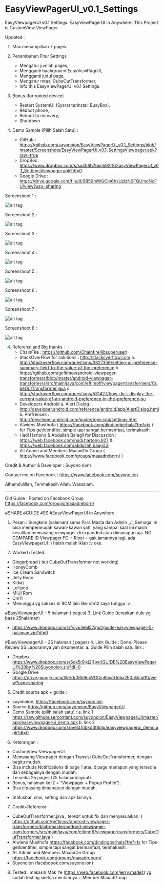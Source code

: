 # EasyViewPagerUI_v0.1_Settings

EasyViewpagerUI v0.1 Settings.
EasyViewPagerUI in Anywhere.
This Project is CustomView ViewPager.

Updated :

1. Max menampilkan 7 pages. 
2. Penambahan Fitur Settings
	- Mengatur jumlah pages,
	- Mengganti background EasyViewPagrUI,
	- Mengganti judul page,
	- Mengatur rotasi CubeOutTransformer,
	- Info this EasyViewPagerUI v0.1 Settings.
3. Bonus (for rooted device)
    - Restart SystemUI (Syarat terinstall BusyBox),
    - Reboot phone,
    - Reboot to recovery,
    - Shutdown
    
 4. Demo Sample (Pilih Salah Satu) :
    - GitHub : https://github.com/suyonoion/EasyViewPagerUI_v0.1_Settings/blob/master/Screenshots/EasyViewPagerUI_v0.1_SettingsViewpager.apk?raw=true
    - DropBox : https://www.dropbox.com/s/sa4h8b7bsph92r8/EasyViewPagerUI_v0.1_SettingsViewpager.apk?dl=0
    - Google Drive : https://drive.google.com/file/d/0B59mWGCip6hsUzlzN0FQUmdNcFU/view?usp=sharing
 
 Screenshoot 1 :

 ![alt tag](https://raw.githubusercontent.com/suyonoion/EasyViewPagerUI_v0.1_Settings/master/Screenshots/Screenshot_2015-06-07-09-30-58.png)

 Screenshoot 2 :

 ![alt tag](https://raw.githubusercontent.com/suyonoion/EasyViewPagerUI_v0.1_Settings/master/Screenshots/Screenshot_2015-06-07-09-31-05.png)

 Screenshoot 3 :

 ![alt tag](https://raw.githubusercontent.com/suyonoion/EasyViewPagerUI_v0.1_Settings/master/Screenshots/Screenshot_2015-06-07-09-31-28.png)

 Screenshoot 4 :

 ![alt tag](https://raw.githubusercontent.com/suyonoion/EasyViewPagerUI_v0.1_Settings/master/Screenshots/Screenshot_2015-06-07-09-31-50.png)

 Screenshoot 5 :

 ![alt tag](https://raw.githubusercontent.com/suyonoion/EasyViewPagerUI_v0.1_Settings/master/Screenshots/Screenshot_2015-06-07-09-31-58.png)
 
 Screenshoot 6 :

  ![alt tag](https://raw.githubusercontent.com/suyonoion/EasyViewPagerUI_v0.1_Settings/master/Screenshots/Screenshot_2015-06-07-09-32-10.png)
  
 Screenshoot 7 :

  ![alt tag](https://raw.githubusercontent.com/suyonoion/EasyViewPagerUI_v0.1_Settings/master/Screenshots/Screenshot_2015-06-07-09-32-19.png)
  
 Screenshoot 8 :

   ![alt tag](https://raw.githubusercontent.com/suyonoion/EasyViewPagerUI_v0.1_Settings/master/Screenshots/Screenshot_2015-06-07-09-33-42.png)

4. Referensi and Big thanks :
    - ChainFire : https://github.com/Chainfire/libsuperuser)
    - StackOverFlow for solutions : http://stackoverflow.com
        a. http://stackoverflow.com/questions/3827356/setting-ui-preference-summary-field-to-the-value-of-the-preference
        b. https://github.com/geftimov/android-viewpager-transformers/blob/master/android-viewpager-transformers/src/main/java/com/eftimoff/viewpagertransformers/CubeOutTransformer.java
        c. http://stackoverflow.com/questions/531427/how-do-i-display-the-current-value-of-an-android-preference-in-the-preference-su
    - Developers Android
        a. Alert Dialog : http://developer.android.com/reference/android/app/AlertDialog.html
        b. Prefrences : http://developer.android.com/guide/topics/ui/settings.html
    - Alwiens Musthofa ( https://facebook.com/dindingberhala?fref=ts ) for Tips getIdentifier, simple tapi sangat bermanfaat, terimakasih.
    - Hadi Hartono & Abdullah Ba'agil for Discussion : https://web.facebook.com/hadi.hartono.927 & https://web.facebook.com/abdullah.baagil.3
    - All Admin and Members MaaadOn Group ( https://www.facebook.com/groups/maaadreborn/ )
 
 Credit & Author & Developer :
 Suyono (ion)
 
 Contact me on Facebook :
 https://www.facebook.com/suyono.ion
 
 Alhamdulillah, Terimakasih Allah.
 Wassalam.

----------------------------------------------------------------------------------------------------

Old Guide : Posted on Facebook Group https://facebook.com/groups/maaadreborn/

#SHARE #GUIDE #SS
#EasyViewPagerUI in Anywhere

1. Pesan :
Sungkem (salaman) sama Para Masta dan Admin _/\_ 
Semoga ini bisa mempermudah kawan-kawan yah,
yang sampai saat ini masih kesulitan memasang viewpager di expanded atau dimanapun aja..NO COMPARE ID 
Viewpager FC + Ribet = gak jamannya lagi, ada EasyViewpagerUI :)
halah malah iklan :v
oke. 

2. Worked+Tested :
- Gingerbread ( but CubeOutTransformer not working) 
- HoneyComb 
- Ice Cream Sandwitch
- Jelly Bean
- Kitkat 
- Lollipop
- MIUI Rom
- Cm11
- Menunggu yg sukses di ROM lain like cm12 
saya tunggu :v .

#EasyViewpagerUI - 5 halaman ( pages)
3. Link Guide (terapkan dulu yg base 25halaman)
- https://www.dropbox.com/s/fvjvu3ebl57qtut/guide-easyviewpager-5-halaman.zip?dl=0

#EasyViewpagerUI - 25 halaman ( pages) 
4. Link Guide : Done. Please Review SS Laporannya yah dikomentar.
a. Guide Pilih salah satu link :
- Dropbox
https://www.dropbox.com/s/5ok5r9jkj2j1pvr/GUIDE%20EasyViewPagerUI%20by%20Suyonoion.zip?dl=0
- Google Drive
https://drive.google.com/file/d/0B59mWGCip6hseUd5a2E0aklmd1U/view?usp=sharing

5. Credit source apk + guide :
- suyonoion, https://facebook.com/suyono.ion
- Source https://github.com/suyonoion/EasyViewpagerUI
- Demo Sample (pilih salah satu) : 
a. link 1
https://raw.githubusercontent.com/suyonoion/EasyViewpagerUI/master/app/easyviewpagerui_demo.apk
b. link 2
https://www.dropbox.com/s/ov641dbkp3t6blp/easyviewpagerui_demo.apk?dl=0

6. Keterangan :
- CustomView ViewpagerUI.
- Memasang Viewpager dengan Transisi CubeOutTransformer, dengan begitu mudah.
- Bisa include Notifications di page 1 atau dipage manapun yang tersedia dan sebagainya dengan mudah.
- Tersedia 25 pages (25 halaman/layout).
- Bonus, halaman ke-2 = "Viewpager + Popup Profile").
- Bisa dipasang dimanapun dengan mudah.
* Statusbar, sms, setting dan apk lainnya. 

7. Credit+Referensi :
- CubeOutTransformer.java , teredit untuk fix dan menyesuaikan. ( https://github.com/geftimov/android-viewpager-transformers/blob/master/android-viewpager-transformers/src/main/java/com/eftimoff/viewpagertransformers/CubeOutTransformer.java )
- Alwiens Musthofa https://facebook.com/dindingberhala?fref=ts for Tips getIdentifier, simple tapi sangat bermanfaat, terimakasih.
- All Admin and Members MaaadOn Group https://facebook.com/groups/maaadreborn/
- Suyonoion (faceboook.com/suyono.ion)

8. Tested :
makasih  Mak Ye​ (https://web.facebook.com/jerry.madez) yg sudah testing sketsa mentahnya + Member MaaadGroup
